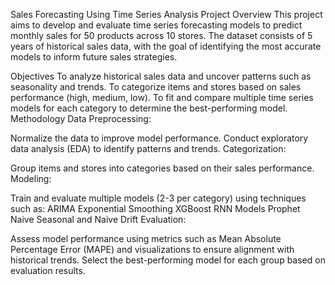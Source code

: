 Sales Forecasting Using Time Series Analysis
Project Overview
This project aims to develop and evaluate time series forecasting models to predict monthly sales for 50 products across 10 stores. The dataset consists of 5 years of historical sales data, with the goal of identifying the most accurate models to inform future sales strategies.

Objectives
To analyze historical sales data and uncover patterns such as seasonality and trends.
To categorize items and stores based on sales performance (high, medium, low).
To fit and compare multiple time series models for each category to determine the best-performing model.
Methodology
Data Preprocessing:

Normalize the data to improve model performance.
Conduct exploratory data analysis (EDA) to identify patterns and trends.
Categorization:

Group items and stores into categories based on their sales performance.
Modeling:

Train and evaluate multiple models (2-3 per category) using techniques such as:
ARIMA
Exponential Smoothing
XGBoost
RNN Models
Prophet
Naive Seasonal and Naive Drift
Evaluation:

Assess model performance using metrics such as Mean Absolute Percentage Error (MAPE) and visualizations to ensure alignment with historical trends.
Select the best-performing model for each group based on evaluation results.
